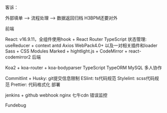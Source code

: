 客诉：

外部填单 --> 流程处理 --> 数据返回归档
H3BPM还要对外

前端

React: v16.9.11，全组件使用hook + React Router
TypeScript
状态管理: useReducer + context
antd
Axios
WebPack4.0+ 以及一对相关插件和loader
Sass + CSS Modules
Marked + hightlight.js + CodeMirror + react-codemirror2
后端

Koa2 + koa-router + koa-bodyparser
TypeScript
TypeORM
MySQL
多人协作

Commitlint + Husky: git提交信息限制
ESlint: ts代码规范
Stylelint: scss代码规范
Prettier: 代码格式化
部署

jenkins + github webhook
nginx
七牛cdn
错误监控

Fundebug

